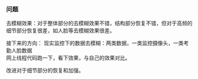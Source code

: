 

###  问题  
去模糊效果：对于整体部分的去模糊效果不错，结构部分恢复不错，但对于高频的细节部分恢复很差，如人脸等去模糊效果很差。


接下来的方向：
现实监控下的数据去模糊：两类数据，一类监控摄像头，一类考勤人脸数据  
网上线程代码跑一下，看下效果，与自己的效果对比。

改进对于细节部分的恢复和加强。
<!--stackedit_data:
eyJoaXN0b3J5IjpbLTU1NjQyNjMxOSw3NjIxNzY0NzEsLTk0Nz
MyNjQ3OV19
-->